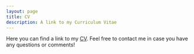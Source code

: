 ```yaml
---
layout: page
title: CV
description: A link to my Curriculum Vitae
---
```


<p>Here you can find a link to my <a href="https://www.dropbox.com/s/2u09c2lzuf7hfmu/cv_torres.pdf?dl=0" target="_blank">CV</a>. Feel free to contact me in case you have any questions or comments!</p>

